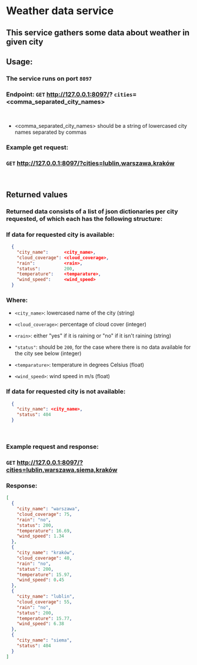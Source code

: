 # Weather data service

## This service gathers some data about weather in given city

## Usage:
### The service runs on port ```8097```
### Endpoint: ```GET``` http://127.0.0.1:8097/? ```cities```=<comma_separated_city_names>

<br>

* \<comma_separated_city_names\> should be a string of lowercased city names separated by commas
### Example get request:
### ```GET``` http://127.0.0.1:8097/?cities=lublin,warszawa,kraków

<br>

## Returned values
### Returned data consists of a list of json dictionaries per city requested, of which each has the following structure:
### __If data for requested city is  available__:
```json
  {
    "city_name":      <city_name>, 
    "cloud_coverage": <cloud_coverage>, 
    "rain":           <rain>, 
    "status":         200, 
    "temperature":    <temparature>, 
    "wind_speed":     <wind_speed>
  }
```
### Where:
* ```<city_name>```: lowercased name of the city (string)
* ```<cloud_coverage>```: percentage of cloud cover (integer)
* ```<rain>```: either "yes" if it is raining or "no" if it isn't raining (string)
* ```"status"```: should be ```200```, for the case where there is no data available for the city see below (integer)

* ```<temparature>```: temperature in degrees Celsius (float)

*  ```<wind_speed>```: wind speed in m/s (float)

### __If data for requested city is not  available__:
```json
  {
    "city_name": <city_name>, 
    "status": 404
  }
```

<br>

### Example request and response:
### ```GET``` http://127.0.0.1:8097/?cities=lublin,warszawa,siema,kraków

### Response:
```json
[
  {
    "city_name": "warszawa", 
    "cloud_coverage": 75, 
    "rain": "no", 
    "status": 200, 
    "temperature": 16.69, 
    "wind_speed": 1.34
  }, 
  {
    "city_name": "kraków", 
    "cloud_coverage": 40, 
    "rain": "no", 
    "status": 200, 
    "temperature": 15.97, 
    "wind_speed": 0.45
  }, 
  {
    "city_name": "lublin", 
    "cloud_coverage": 55, 
    "rain": "no", 
    "status": 200, 
    "temperature": 15.77, 
    "wind_speed": 6.38
  },  
  {
    "city_name": "siema", 
    "status": 404
  }
]
```

